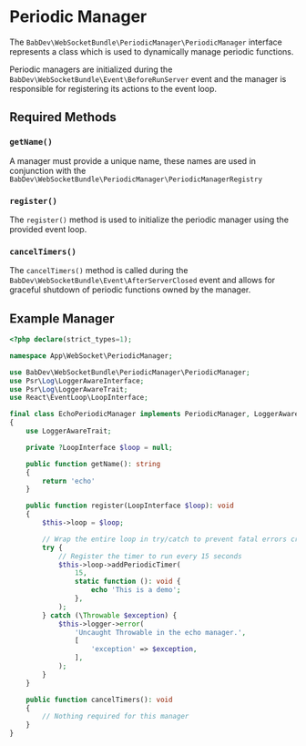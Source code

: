 # Periodic Manager

The `BabDev\WebSocketBundle\PeriodicManager\PeriodicManager` interface represents a class which is used to dynamically manage periodic functions.

Periodic managers are initialized during the `BabDev\WebSocketBundle\Event\BeforeRunServer` event and the manager is responsible for registering its actions to the event loop.

## Required Methods

### `getName()`

A manager must provide a unique name, these names are used in conjunction with the `BabDev\WebSocketBundle\PeriodicManager\PeriodicManagerRegistry`

### `register()`

The `register()` method is used to initialize the periodic manager using the provided event loop.

### `cancelTimers()`

The `cancelTimers()` method is called during the `BabDev\WebSocketBundle\Event\AfterServerClosed` event and allows for graceful shutdown of periodic functions owned by the manager.

## Example Manager

```php
<?php declare(strict_types=1);

namespace App\WebSocket\PeriodicManager;

use BabDev\WebSocketBundle\PeriodicManager\PeriodicManager;
use Psr\Log\LoggerAwareInterface;
use Psr\Log\LoggerAwareTrait;
use React\EventLoop\LoopInterface;

final class EchoPeriodicManager implements PeriodicManager, LoggerAwareInterface
{
    use LoggerAwareTrait;

    private ?LoopInterface $loop = null;

    public function getName(): string
    {
        return 'echo'
    }

    public function register(LoopInterface $loop): void
    {
        $this->loop = $loop;

        // Wrap the entire loop in try/catch to prevent fatal errors crashing the websocket server
        try {
            // Register the timer to run every 15 seconds
            $this->loop->addPeriodicTimer(
                15,
                static function (): void {
                    echo 'This is a demo';
                },
            );
        } catch (\Throwable $exception) {
            $this->logger->error(
                'Uncaught Throwable in the echo manager.',
                [
                    'exception' => $exception,
                ],
            );
        }
    }

    public function cancelTimers(): void
    {
        // Nothing required for this manager
    }
}
```
